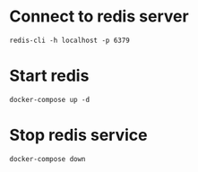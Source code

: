 # Connect to redis server

```
redis-cli -h localhost -p 6379
```

# Start redis
```
docker-compose up -d
```

# Stop redis service

```
docker-compose down
```
